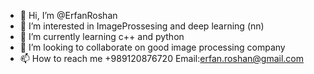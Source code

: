 - 👋 Hi, I’m @ErfanRoshan
- 👀 I’m interested in ImageProssesing and deep learning (nn)
- 🌱 I’m currently learning c++ and python
- 💞️ I’m looking to collaborate on good image processing company
- 📫 How to reach me +989120876720 Email:erfan.roshan@gmail.com

<!---
ErfanRoshan/ErfanRoshan is a ✨ special ✨ repository because its `README.md` (this file) appears on your GitHub profile.
You can click the Preview link to take a look at your changes.
--->
